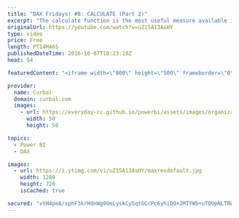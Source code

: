 ```yaml
---
title: "DAX Fridays! #8: CALCULATE (Part 2)"
excerpt: "The calculate function is the most useful measure available in DAX. Let's go through how it works in this part 2!  Calculate Part 1: https://www.youtube.com/watch?v=-oDpOfhgmzA Download Power BI file:https://curbal.com/blog/glossary/calculate-dax  PREVIOUS VIDEO: https://www.youtube.com/watch?v=q4jePhzKtbU"
originalUrl: https://youtube.com/watch?v=uZ15A13AsHY
type: video
price: Free
length: PT14M46S
publishedDateTime: 2016-10-07T10:23:19Z
heat: 54

featuredContent: "<iframe width=\"800\" height=\"500\" frameborder=\"0\" src=\"https://www.youtube.com/embed/uZ15A13AsHY\" allow=\"accelerometer; autoplay; encrypted-media; gyroscope; picture-in-picture\" allowfullscreen></iframe>"

provider:
  name: Curbal
  domain: curbal.com
  images:
    - url: https://everyday-cc.github.io/powerbi/assets/images/organizations/curbal.com-50x50.jpg
      width: 50
      height: 50

topics:
  - Power BI
  - DAX

images:
  - url: https://i.ytimg.com/vi/uZ15A13AsHY/maxresdefault.jpg
    width: 1280
    height: 720
    isCached: true

secured: "vtH4peA/sphF3krHdnWg9UeLyskCySqtGCcPc6yhiDO+JMTYWb+uTOUpNLTRWBo2QlKCBjvDiSm0ETe2FgrUnnhPaP1tqE2clSGFxZi8KD5rJC94+Df491/C3qn4uhLyfnWa3douPKMoh+VTt007GVGAzkFIpdEt/ukkv688fFmH/UlDBRfznf6z9Z+8Dbv9o+QnGTDKH1KNmkTGm5DtgsqLEjtpmRI8y4NOR29zvWj1j2Zt+pTBKpaCoxPS0S4XyrOGxd59h0RZG+qj703ew7RF5gN8MTltZg2M5+yU4YvF8OukOrEnwuDbuas9pFuDWMA1myjh6s12/Kp95L6vX7HtX1/UDi8piBfNQQFx+DLbvVdaZT2EuhZzuhSKlIqZIIV7R2UiLFssHAlRexvRt0imFuHNmL84aLHkZa1bXdg=;GUB6p8aaaR4ZJNs70eo6cw=="
---
```


